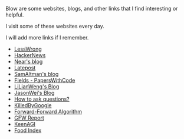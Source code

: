 Blow are some websites, blogs, and other links that I find interesting or helpful.

I visit some of these websites every day.

I will add more links if I remember.

- [LessWrong](https://www.lesswrong.com/)
- [HackerNews](https://hackernews.com/)
- [Near's blog](https://near.blog/)
- [Latepost](https://www.latepost.com/)
- [SamAltman's blog](https://blog.samaltman.com/)
- [Fields - PapersWithCode](https://paperswithcode.com/sota)
- [LiLianWeng's Blog](https://lilianweng.github.io/)
- [JasonWei's Blog](https://www.jasonwei.net/blog)
- [How to ask questions?](http://www.catb.org/~esr/faqs/smart-questions.html)
- [KilledByGoogle](https://killedbygoogle.com/)
- [Forward-Forward Algorithm](https://arxiv.org/pdf/2212.13345.pdf)
- [GFW Report](https://gfw.report/)
- [KeenAGI](https://keenagi.com/)
- [Food Index](https://zh.wikipedia.org/wiki/%E8%83%B0%E5%B2%9B%E7%B4%A0%E6%8C%87%E6%95%B0)
